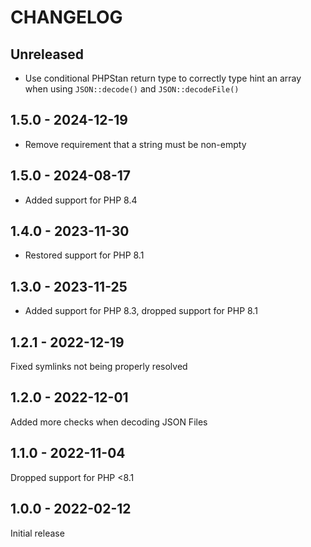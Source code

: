 # CHANGELOG

## Unreleased

* Use conditional PHPStan return type to correctly type hint an array when using `JSON::decode()` and 
  `JSON::decodeFile()`

## 1.5.0 - 2024-12-19

* Remove requirement that a string must be non-empty

## 1.5.0 - 2024-08-17

* Added support for PHP 8.4

## 1.4.0 - 2023-11-30

* Restored support for PHP 8.1

## 1.3.0 - 2023-11-25

* Added support for PHP 8.3, dropped support for PHP 8.1

## 1.2.1 - 2022-12-19

Fixed symlinks not being properly resolved

## 1.2.0 - 2022-12-01

Added more checks when decoding JSON Files

## 1.1.0 - 2022-11-04

Dropped support for PHP <8.1

## 1.0.0 - 2022-02-12

Initial release
